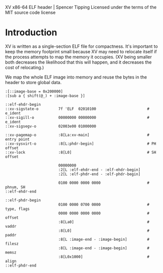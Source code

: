 XV x86-64 ELF header | Spencer Tipping
Licensed under the terms of the MIT source code license

# Introduction

XV is written as a single-section ELF file for compactness. It's important to
keep the memory footprint small because XV may need to relocate itself if the
process attempts to map the memory it occupies. (XV being smaller both
decreases the likelihood that this will happen, and it decreases the cost of
relocating.)

We map the whole ELF image into memory and reuse the bytes in the header to
store global data.

    :[::image-base = 0x200000]
    :[sub a { shift(@_) + :image-base }]

    ::elf-ehdr-begin
    ::xv-sigstate-o         7f 'ELF  02010100                       # e_ident
    ::xv-sigill-o           00000000 00000000                       # e_ident
    ::xv-sigsegv-o          02003e00 01000000

    ::xv-pagemap-o          :8[La:xv-main]                          # entry point
    ::xv-sysvirt-o          :8[L:phdr-begin]                        # PH offset
    ::xv-lock               :8[L0]                                  # SH offset

                            00000000
                            :2[L :elf-ehdr-end - :elf-ehdr-begin]
                            :2[L :elf-phdr-end - :elf-phdr-begin]

                            0100 0000 0000 0000                     # phnum, SH
    ::elf-ehdr-end

    ::elf-phdr-begin
                            0100 0000 0700 0000                     # type, flags
                            0000 0000 0000 0000                     # offset
                            :8[La0]                                 # vaddr
                            :8[L0]                                  # paddr
                            :8[L :image-end - :image-begin]         # filesz
                            :8[L :image-end - :image-begin]         # memsz
                            :8[L0x1000]                             # align
    ::elf-phdr-end